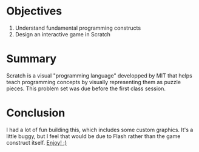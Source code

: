 # Objectives
1. Understand fundamental programming constructs
2. Design an interactive game in Scratch


# Summary
Scratch is a visual "programming language" developped by MIT that helps teach programming concepts by visually representing them as puzzle pieces. This problem set was due before the first class session.
# Conclusion
I had a lot of fun building this, which includes some custom graphics. It's a little buggy, but I feel that would be due to Flash rather than the game construct itself. [Enjoy! :)](https://scratch.mit.edu/projects/113206110/)